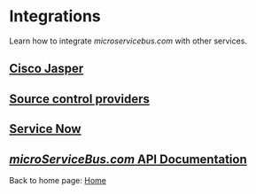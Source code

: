 # Integrations

Learn how to integrate *microservicebus.com* with other services.

## [Cisco Jasper](./jasper)

## [Source control providers](./source)

## [Service Now](./servicenow)

## [*microServiceBus.com* API Documentation](./api)

Back to home page: [Home](/)